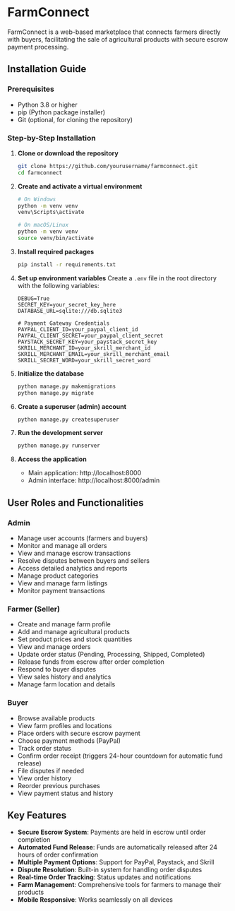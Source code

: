 # FarmConnect

FarmConnect is a web-based marketplace that connects farmers directly with buyers, facilitating the sale of agricultural products with secure escrow payment processing.

## Installation Guide

### Prerequisites
- Python 3.8 or higher
- pip (Python package installer)
- Git (optional, for cloning the repository)

### Step-by-Step Installation

1. **Clone or download the repository**
   ```bash
   git clone https://github.com/yourusername/farmconnect.git
   cd farmconnect
   ```

2. **Create and activate a virtual environment**
   ```bash
   # On Windows
   python -m venv venv
   venv\Scripts\activate

   # On macOS/Linux
   python -m venv venv
   source venv/bin/activate
   ```

3. **Install required packages**
   ```bash
   pip install -r requirements.txt
   ```

4. **Set up environment variables**
   Create a `.env` file in the root directory with the following variables:
   ```
   DEBUG=True
   SECRET_KEY=your_secret_key_here
   DATABASE_URL=sqlite:///db.sqlite3
   
   # Payment Gateway Credentials
   PAYPAL_CLIENT_ID=your_paypal_client_id
   PAYPAL_CLIENT_SECRET=your_paypal_client_secret
   PAYSTACK_SECRET_KEY=your_paystack_secret_key
   SKRILL_MERCHANT_ID=your_skrill_merchant_id
   SKRILL_MERCHANT_EMAIL=your_skrill_merchant_email
   SKRILL_SECRET_WORD=your_skrill_secret_word
   ```

5. **Initialize the database**
   ```bash
   python manage.py makemigrations
   python manage.py migrate
   ```

6. **Create a superuser (admin) account**
   ```bash
   python manage.py createsuperuser
   ```

7. **Run the development server**
   ```bash
   python manage.py runserver
   ```

8. **Access the application**
   - Main application: http://localhost:8000
   - Admin interface: http://localhost:8000/admin

## User Roles and Functionalities

### Admin
- Manage user accounts (farmers and buyers)
- Monitor and manage all orders
- View and manage escrow transactions
- Resolve disputes between buyers and sellers
- Access detailed analytics and reports
- Manage product categories
- View and manage farm listings
- Monitor payment transactions

### Farmer (Seller)
- Create and manage farm profile
- Add and manage agricultural products
- Set product prices and stock quantities
- View and manage orders
- Update order status (Pending, Processing, Shipped, Completed)
- Release funds from escrow after order completion
- Respond to buyer disputes
- View sales history and analytics
- Manage farm location and details

### Buyer
- Browse available products
- View farm profiles and locations
- Place orders with secure escrow payment
- Choose payment methods (PayPal)
- Track order status
- Confirm order receipt (triggers 24-hour countdown for automatic fund release)
- File disputes if needed
- View order history
- Reorder previous purchases
- View payment status and history

## Key Features

- **Secure Escrow System**: Payments are held in escrow until order completion
- **Automated Fund Release**: Funds are automatically released after 24 hours of order confirmation
- **Multiple Payment Options**: Support for PayPal, Paystack, and Skrill
- **Dispute Resolution**: Built-in system for handling order disputes
- **Real-time Order Tracking**: Status updates and notifications
- **Farm Management**: Comprehensive tools for farmers to manage their products
- **Mobile Responsive**: Works seamlessly on all devices
